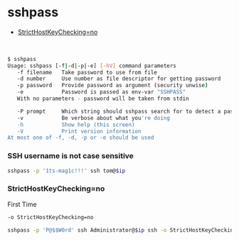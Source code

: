 # sshpass

- [StrictHostKeyChecking=no](#stricthostkeycheckingno)

### 
```

```

### 
```sh
$ sshpass
Usage: sshpass [-f|-d|-p|-e] [-hV] command parameters
   -f filename   Take password to use from file
   -d number     Use number as file descriptor for getting password
   -p password   Provide password as argument (security unwise)
   -e            Password is passed as env-var "SSHPASS"
   With no parameters - password will be taken from stdin

   -P prompt     Which string should sshpass search for to detect a password prompt
   -v            Be verbose about what you're doing
   -h            Show help (this screen)
   -V            Print version information
At most one of -f, -d, -p or -e should be used
```

### SSH username is not case sensitive
```sh
sshpass -p '1ts-mag1c!!!' ssh tom@$ip
```

### StrictHostKeyChecking=no
First Time
```sh
-o StrictHostKeyChecking=no

sshpass -p 'P@$$W0rd' ssh Administrator@$ip ssh -o StrictHostKeyChecking=no
```

### 
```

```

### 
```

```

### 
```

```